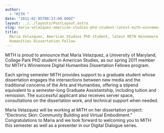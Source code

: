 ```yaml
---
author:
  - "MITH "
date: "2011-02-05T00:33:00.000Z"
layout: ../../layouts/PostLayout.astro
slug: maria-velazquez-american-studies-phd-student-latest-mith-winnemore-digital-humanities-dissertation-fellow
title:
  Maria Velazquez, American Studies PhD student, latest MITH Winnemore Digital
  Humanities Dissertation Fellow
---
```


MITH is proud to announce that Maria Velazquez, a University of Maryland, College Park PhD student in American Studies, as our spring 2011 member for MITH's Winnemore Digital Humanities Dissertation Fellows program.

Each spring semester MITH provides support to a graduate student whose dissertation engages the intersections between new media and the traditional concerns of the Arts and Humanities, offering a stipend equivalent to a semester-long Graduate Assistantship, including tuition and remission. The successful applicant also receives server space, consultations on the dissertation work, and technical support when needed.

Maria Velazquez will be working at MITH on her dissertation project: “Electronic Skin: Community Building and Virtual Embodiment.” Congratulations to Maria and we look forward to welcoming you to MITH this semester as well as a presenter in our Digital Dialogue series.
